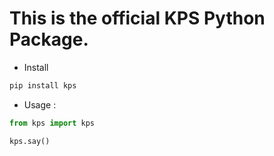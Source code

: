 # This is the official __KPS__ Python Package.


- Install 

```bash
pip install kps
```

- Usage : 

```python
from kps import kps

kps.say()
```